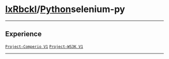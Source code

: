 # [lxRbckl](https://github.com/lxRbckl/lxRbckl/tree/main)/[Python](https://github.com/lxRbckl/lxRbckl/tree/main/Python)selenium-py

---

## Experience
[`Project-Comperio V1`](https://github.com/lxRbckl/Project-Comperio/blob/V1/README.md) [`Project-WS3K V1`](https://github.com/lxRbckl/Project-WS3K/blob/V1/README.md)

---
